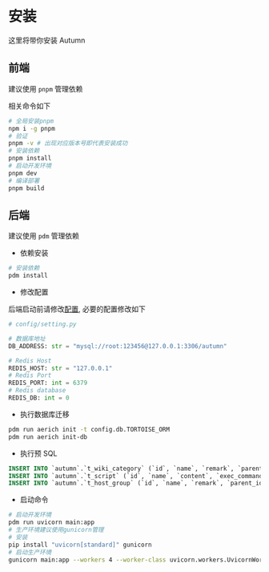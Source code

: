 # 安装

这里将带你安装 Autumn

## 前端

建议使用 `pnpm` 管理依赖

相关命令如下

```bash
# 全局安装pnpm
npm i -g pnpm
# 验证
pnpm -v # 出现对应版本号即代表安装成功
# 安装依赖
pnpm install
# 启动开发环境
pnpm dev
# 编译部署
pnpm build
```

## 后端

建议使用 `pdm` 管理依赖

- 依赖安装

```bash
# 安装依赖
pdm install
```

- 修改配置

后端启动前请修改[配置](./settings.md), 必要的配置修改如下

```python
# config/setting.py

# 数据库地址
DB_ADDRESS: str = "mysql://root:123456@127.0.0.1:3306/autumn"

# Redis Host
REDIS_HOST: str = "127.0.0.1"
# Redis Port
REDIS_PORT: int = 6379
# Redis database
REDIS_DB: int = 0
```

- 执行数据库迁移

```bash
pdm run aerich init -t config.db.TORTOISE_ORM
pdm run aerich init-db
```

- 执行预 SQL

```sql
INSERT INTO `autumn`.`t_wiki_category` (`id`, `name`, `remark`, `parent_id`, `zone_id`) VALUES (1, '根', '', NULL, NULL);
INSERT INTO `autumn`.`t_script` (`id`, `name`, `content`, `exec_command`, `remark`, `node_type`, `create_user`,`update_user`, `parent_id`) VALUES (1, '根', '', 'shell', '', 'group', '', '', NULL);
INSERT INTO `autumn`.`t_host_group` (`id`, `name`, `remark`, `parent_id`) VALUES (1, '根', '', NULL);
```

- 启动命令

```bash
# 启动开发环境
pdm run uvicorn main:app
# 生产环境建议使用gunicorn管理
# 安装
pip install "uvicorn[standard]" gunicorn
# 启动生产环境
gunicorn main:app --workers 4 --worker-class uvicorn.workers.UvicornWorker --bind 0.0.0.0:8000
```
